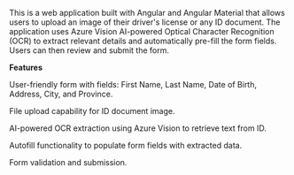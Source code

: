 This is a web application built with Angular and Angular Material that allows users to upload an image of their driver's license or any ID document. The application uses Azure Vision AI-powered Optical Character Recognition (OCR) to extract relevant details and automatically pre-fill the form fields. Users can then review and submit the form.


**Features**

User-friendly form with fields: First Name, Last Name, Date of Birth, Address, City, and Province.

File upload capability for ID document image.

AI-powered OCR extraction using Azure Vision to retrieve text from ID.

Autofill functionality to populate form fields with extracted data.

Form validation and submission.

